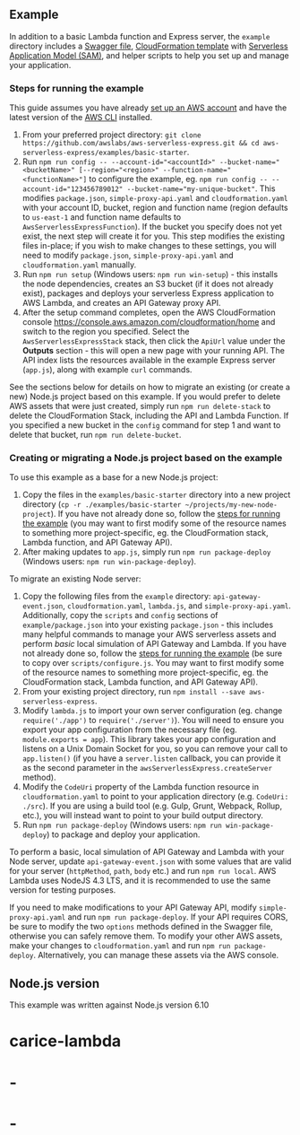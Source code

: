 ## Example

In addition to a basic Lambda function and Express server, the `example` directory includes a [Swagger file](http://swagger.io/specification/), [CloudFormation template](https://aws.amazon.com/cloudformation/aws-cloudformation-templates/) with [Serverless Application Model (SAM)](https://github.com/awslabs/serverless-application-model), and helper scripts to help you set up and manage your application.

### Steps for running the example
This guide assumes you have already [set up an AWS account](http://docs.aws.amazon.com/AmazonSimpleDB/latest/DeveloperGuide/AboutAWSAccounts.html) and have the latest version of the [AWS CLI](https://aws.amazon.com/cli/) installed.

1. From your preferred project directory: `git clone https://github.com/awslabs/aws-serverless-express.git && cd aws-serverless-express/examples/basic-starter`.
2. Run `npm run config -- --account-id="<accountId>" --bucket-name="<bucketName>" [--region="<region>" --function-name="<functionName>"]` to configure the example, eg. `npm run config -- --account-id="123456789012" --bucket-name="my-unique-bucket"`. This modifies `package.json`, `simple-proxy-api.yaml` and `cloudformation.yaml` with your account ID, bucket, region and function name (region defaults to `us-east-1` and function name defaults to `AwsServerlessExpressFunction`). If the bucket you specify does not yet exist, the next step will create it for you. This step modifies the existing files in-place; if you wish to make changes to these settings, you will need to modify `package.json`, `simple-proxy-api.yaml` and `cloudformation.yaml` manually.
3. Run `npm run setup` (Windows users: `npm run win-setup`) - this installs the node dependencies, creates an S3 bucket (if it does not already exist), packages and deploys your serverless Express application to AWS Lambda, and creates an API Gateway proxy API.
4. After the setup command completes, open the AWS CloudFormation console https://console.aws.amazon.com/cloudformation/home and switch to the region you specified. Select the `AwsServerlessExpressStack` stack, then click the `ApiUrl` value under the __Outputs__ section - this will open a new page with your running API. The API index lists the resources available in the example Express server (`app.js`), along with example `curl` commands.

See the sections below for details on how to migrate an existing (or create a new) Node.js project based on this example. If you would prefer to delete AWS assets that were just created, simply run `npm run delete-stack` to delete the CloudFormation Stack, including the API and Lambda Function. If you specified a new bucket in the `config` command for step 1 and want to delete that bucket, run `npm run delete-bucket`.

### Creating or migrating a Node.js project based on the example

To use this example as a base for a new Node.js project:

1. Copy the files in the `examples/basic-starter` directory into a new project directory (`cp -r ./examples/basic-starter ~/projects/my-new-node-project`). If you have not already done so, follow the [steps for running the example](#steps-for-running-the-example) (you may want to first modify some of the resource names to something more project-specific, eg. the CloudFormation stack, Lambda function, and API Gateway API).
2. After making updates to `app.js`, simply run `npm run package-deploy` (Windows users: `npm run win-package-deploy`).

To migrate an existing Node server:

1. Copy the following files from the `example` directory: `api-gateway-event.json`, `cloudformation.yaml`, `lambda.js`, and `simple-proxy-api.yaml`. Additionally, copy the `scripts` and `config` sections of `example/package.json` into your existing `package.json` - this includes many helpful commands to manage your AWS serverless assets and perform _basic_ local simulation of API Gateway and Lambda. If you have not already done so, follow the [steps for running the example](#steps-for-running-the-example) (be sure to copy over `scripts/configure.js`. You may want to first modify some of the resource names to something more project-specific, eg. the CloudFormation stack, Lambda function, and API Gateway API).
2. From your existing project directory, run `npm install --save aws-serverless-express`.
3. Modify `lambda.js` to import your own server configuration (eg. change `require('./app')` to `require('./server')`). You will need to ensure you export your app configuration from the necessary file (eg. `module.exports = app`). This library takes your app configuration and listens on a Unix Domain Socket for you, so you can remove your call to `app.listen()` (if you have a `server.listen` callback, you can provide it as the second parameter in the `awsServerlessExpress.createServer` method).
4. Modify the `CodeUri` property of the Lambda function resource in `cloudformation.yaml` to point to your application directory (e.g. `CodeUri: ./src`). If you are using a build tool (e.g. Gulp, Grunt, Webpack, Rollup, etc.), you will instead want to point to your build output directory.
5. Run `npm run package-deploy` (Windows users: `npm run win-package-deploy`) to package and deploy your application.

To perform a basic, local simulation of API Gateway and Lambda with your Node server, update `api-gateway-event.json` with some values that are valid for your server (`httpMethod`, `path`, `body` etc.) and run `npm run local`. AWS Lambda uses NodeJS 4.3 LTS, and it is recommended to use the same version for testing purposes.

If you need to make modifications to your API Gateway API, modify `simple-proxy-api.yaml` and run `npm run package-deploy`. If your API requires CORS, be sure to modify the two `options` methods defined in the Swagger file, otherwise you can safely remove them. To modify your other AWS assets, make your changes to `cloudformation.yaml` and run `npm run package-deploy`. Alternatively, you can manage these assets via the AWS console.

## Node.js version

This example was written against Node.js version 6.10
# carice-lambda
# -
# -

